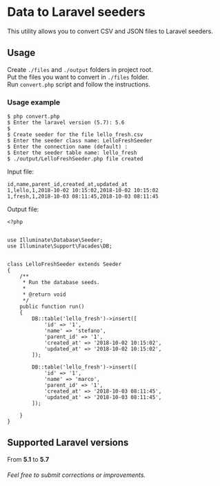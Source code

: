 # Data to Laravel seeders
This utility allows you to convert CSV and JSON files to Laravel seeders.

## Usage
Create ```./files``` and ```./output``` folders in project root.  
Put the files you want to convert in ```./files``` folder.  
Run ```convert.php``` script and follow the instructions.

### Usage example
```
$ php convert.php
$ Enter the laravel version (5.7): 5.6
$
$ Create seeder for the file lello_fresh.csv
$ Enter the seeder class name: LelloFreshSeeder
$ Enter the connection name (default) :
$ Enter the seeder table name: lello_fresh
$ ./output/LelloFreshSeeder.php file created

```

Input file:
```
id,name,parent_id,created_at,updated_at
1,lello,1,2018-10-02 10:15:02,2018-10-02 10:15:02
1,fresh,1,2018-10-03 08:11:45,2018-10-03 08:11:45
```

Output file:
```
<?php


use Illuminate\Database\Seeder;
use Illuminate\Support\Facades\DB;


class LelloFreshSeeder extends Seeder
{
	/**
	 * Run the database seeds.
	 *
	 * @return void
	 */
	public function run()
	{
		DB::table('lello_fresh')->insert([
			'id' => '1',
			'name' => 'stefano',
			'parent_id' => '1',
			'created_at' => '2018-10-02 10:15:02',
			'updated_at' => '2018-10-02 10:15:02',
		]);

		DB::table('lello_fresh')->insert([
			'id' => '1',
			'name' => 'marco',
			'parent_id' => '1',
			'created_at' => '2018-10-03 08:11:45',
			'updated_at' => '2018-10-03 08:11:45',
		]);

	}
}
```


## Supported Laravel versions 
From **5.1** to **5.7** 


###### Feel free to submit corrections or improvements.
